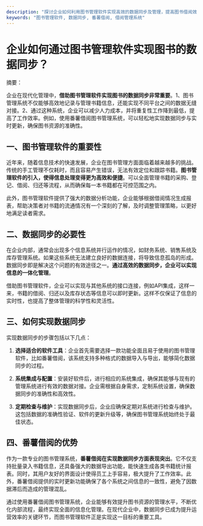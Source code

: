 ```yaml
---
description: "探讨企业如何利用图书管理软件实现高效的数据同步及管理，提高图书借阅效率。"
keywords: "图书管理软件, 数据同步, 番薯借阅, 借阅管理系统"
---
```

# 企业如何通过图书管理软件实现图书的数据同步？

摘要：

企业在现代化管理中，**借助图书管理软件实现图书的数据同步非常重要**。1、图书管理系统不仅能够高效地记录与管理书籍信息，还能实现不同平台之间的数据无缝对接。2、通过这种系统，企业可以减少人力成本，并将重复性工作降到最低，提高了工作效率。例如，使用番薯借阅图书管理系统，可以轻松地实现数据同步与实时更新，确保图书资源的准确性。

## 一、图书管理软件的重要性

近年来，随着信息技术的快速发展，企业在图书管理方面面临着越来越多的挑战。传统的手工管理不仅耗时，而且容易产生错误，无法有效定位和跟踪书籍。**图书管理软件的引入，使得信息处理变得更为高效和便捷**。可以全面管理书籍的采购、登记、借阅、归还等流程，从而确保每一本书籍都在可控范围之内。

此外，图书管理软件提供了强大的数据分析功能，企业能够根据借阅情况生成报表，帮助决策者对书籍的流通情况有一个深刻的了解，及时调整管理策略，以更好地满足读者需求。

## 二、数据同步的必要性

在企业内部，通常会出现多个信息系统并行运作的情况，如财务系统、销售系统及库存管理系统。如果这些系统无法建立良好的数据连接，将导致信息孤岛的形成。数据同步即是解决这个问题的有效途径之一。**通过高效的数据同步，企业可以实现信息的一体化管理**。

借助图书管理软件，企业可以实现与其他系统的接口连接，例如API集成，这样一来，书籍的借阅、归还以及库存状态等信息可以即时更新。这样不仅保证了信息的实时性，也提高了整体管理的科学性和灵活性。

## 三、如何实现数据同步

实现数据同步的步骤包括以下几点：

1. **选择适合的软件工具**：企业首先需要选择一款功能全面且易于使用的图书管理软件，比如番薯借阅，该系统支持多种格式的数据导入与导出，能够简化数据同步的过程。
  
2. **系统集成与配置**：安装好软件后，进行相应的系统集成，确保其能够与现有的管理系统进行有效的数据对接。企业需根据自身需求，定制系统设置，确保数据同步的准确性和高效性。

3. **定期检查与维护**：实现数据同步后，企业应确保定期对系统进行检查与维护。这包括数据的准确性验证、软件的更新升级等，确保图书管理系统始终处于最佳状态。

## 四、番薯借阅的优势

作为一款专业的图书管理系统，**番薯借阅在实现数据同步方面表现突出**。它不仅支持批量录入书籍信息，还具备强大的数据导出功能，能快速生成各类书籍统计报表。同时，其用户友好的界面设计使得员工上手容易，极大提升了工作效率。此外，番薯借阅提供的实时更新功能确保了各个系统之间信息的一致性，避免了因数据滞后而造成的管理混乱。

通过使用番薯借阅图书管理系统，企业能够有效提升图书资源的管理水平，不断优化内部流程，最终实现全面的信息化管理。在现代企业中，数据同步已成为提升运营效率的关键环节，而图书管理软件正是实现这一目标的重要工具。
